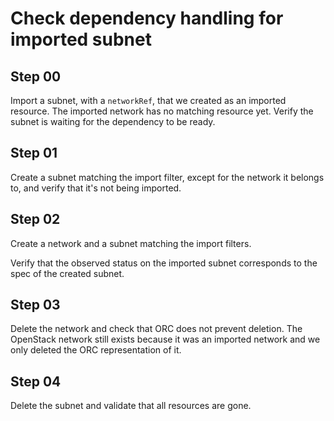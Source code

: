 # Check dependency handling for imported subnet

## Step 00

Import a subnet, with a `networkRef`, that we created as an imported resource. The imported network has no matching resource yet.
Verify the subnet is waiting for the dependency to be ready.

## Step 01

Create a subnet matching the import filter, except for the network it belongs to, and verify that it's not being imported.

## Step 02

Create a network and a subnet matching the import filters.

Verify that the observed status on the imported subnet corresponds to the spec of the created subnet.

## Step 03

Delete the network and check that ORC does not prevent deletion. The OpenStack network still exists because it was an imported network and we only deleted the ORC representation of it.

## Step 04

Delete the subnet and validate that all resources are gone.
